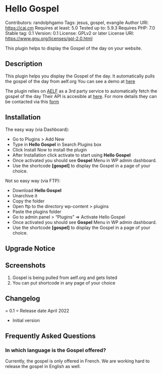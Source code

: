 # Hello Gospel 

Contributors:      randolphgamo 
Tags:              jesus, gospel, evangile 
Author URI:        https://caj.cm 
Requires at least: 5.0 
Tested up to:      5.9.3
Requires PHP:      7.0
Stable tag:        0.1
Version:           0.1
License: GPLv2 or later
License URI: https://www.gnu.org/licenses/gpl-2.0.html

This plugin helps to display the Gospel of the day on your website. 


## Description 

This plugin helps you display the Gospel of the day. 
It automatically pulls the gospel of the day from aelf.org
You can see a demo at [here](https://caj.cm/evangile-du-jour)

The plugin relies on [AELF](https://aelf.org) as a 3rd party service to automatically fetch the gospel of the day
Their API is accesible at [here](https://api.aelf.org). 
For more details they can be contacted via this [form](https://aelf.org/contact)




## Installation

The easy way (via Dashboard):

* Go to Plugins > Add New
* Type in **Hello Gospel** in Search Plugins box
* Click Install Now to install the plugin
* After Installation click activate to start using **Hello Gospel**
* Once activated you should see **Gospel** Menu in WP admin dashboard.
* Use the shortcode **[gospel]** to display the Gospel in a page of your choice.

Not so easy way (via FTP):

* Download **Hello Gospel**
* Unarchive it
* Copy the folder
* Open ftp to the directory wp-content > plugins
* Paste the plugins folder
* Go to admin panel >  “Plugins” => Activate Hello Gospel
* Once activated you should see **Gospel** Menu in WP admin dashboard.
* Use the shortcode **[gospel]** to display the Gospel in a page of your choice.

 ## Upgrade Notice

## Screenshots

1. Gospel is being pulled from aelf.org and gets listed
2. You can put shortcode in any page of your choice

## Changelog

= 0.1 =
Release date April 2022
* Initial version

## Frequently Asked Questions

### In which language is the Gospel offered?
Currently, the gospel is only offered in French. We are
working hard to release the gospel in English as well.

